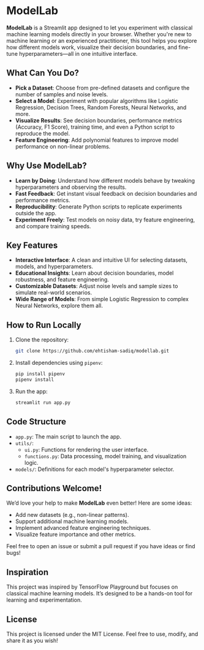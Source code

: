 # ModelLab

**ModelLab** is a Streamlit app designed to let you experiment with classical machine learning models directly in your browser. Whether you're new to machine learning or an experienced practitioner, this tool helps you explore how different models work, visualize their decision boundaries, and fine-tune hyperparameters—all in one intuitive interface.


## **What Can You Do?**
- **Pick a Dataset**: Choose from pre-defined datasets and configure the number of samples and noise levels.
- **Select a Model**: Experiment with popular algorithms like Logistic Regression, Decision Trees, Random Forests, Neural Networks, and more.
- **Visualize Results**: See decision boundaries, performance metrics (Accuracy, F1 Score), training time, and even a Python script to reproduce the model.
- **Feature Engineering**: Add polynomial features to improve model performance on non-linear problems.


## **Why Use ModelLab?**
- **Learn by Doing**: Understand how different models behave by tweaking hyperparameters and observing the results.
- **Fast Feedback**: Get instant visual feedback on decision boundaries and performance metrics.
- **Reproducibility**: Generate Python scripts to replicate experiments outside the app.
- **Experiment Freely**: Test models on noisy data, try feature engineering, and compare training speeds.


## **Key Features**
- **Interactive Interface**: A clean and intuitive UI for selecting datasets, models, and hyperparameters.
- **Educational Insights**: Learn about decision boundaries, model robustness, and feature engineering.
- **Customizable Datasets**: Adjust noise levels and sample sizes to simulate real-world scenarios.
- **Wide Range of Models**: From simple Logistic Regression to complex Neural Networks, explore them all.


## **How to Run Locally**
1. Clone the repository:
   ```bash
   git clone https://github.com/ehtisham-sadiq/modellab.git
   ```
2. Install dependencies using `pipenv`:
   ```bash
   pip install pipenv
   pipenv install
   ```
3. Run the app:
   ```bash
   streamlit run app.py
   ```


## **Code Structure**
- `app.py`: The main script to launch the app.
- `utils/`:
  - `ui.py`: Functions for rendering the user interface.
  - `functions.py`: Data processing, model training, and visualization logic.
- `models/`: Definitions for each model's hyperparameter selector.


## **Contributions Welcome!**
We’d love your help to make **ModelLab** even better! Here are some ideas:
- Add new datasets (e.g., non-linear patterns).
- Support additional machine learning models.
- Implement advanced feature engineering techniques.
- Visualize feature importance and other metrics.

Feel free to open an issue or submit a pull request if you have ideas or find bugs!


## **Inspiration**
This project was inspired by TensorFlow Playground but focuses on classical machine learning models. It’s designed to be a hands-on tool for learning and experimentation.


## **License**
This project is licensed under the MIT License. Feel free to use, modify, and share it as you wish!
